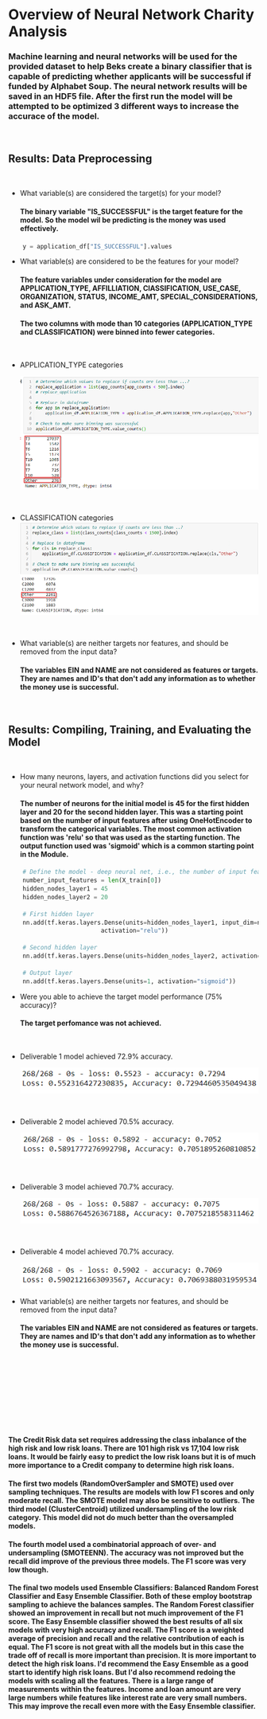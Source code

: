 # Overview of Neural Network Charity Analysis


### Machine learning and neural networks will be used for the provided dataset to help Beks create a binary classifier that is capable of predicting whether applicants will be successful if funded by Alphabet Soup. The neural network results will be saved in an HDF5 file. After the first run the model will be attempted to be optimized 3 different ways to increase the accurace of the model.

<br/>

## Results: Data Preprocessing

<br/>

-   What variable(s) are considered the target(s) for your model? 

    #### The binary variable "IS_SUCCESSFUL" is the target feature for the model. So the model wil be predicting is the money was used effectively.

``` python
    y = application_df["IS_SUCCESSFUL"].values
```

-   What variable(s) are considered to be the features for your model? 

    #### The feature variables under consideration for the model are APPLICATION_TYPE, AFFILLIATION, ClASSIFICATION, USE_CASE, ORGANIZATION, STATUS, INCOME_AMT, SPECIAL_CONSIDERATIONS, and ASK_AMT.

    #### The two columns with mode than 10 categories (APPLICATION_TYPE and CLASSIFICATION) were binned into fewer categories.

<br/>

-   APPLICATION_TYPE categories

    ![APP classes](./Resources/appFirst.png) 

<br/>

-   CLASSIFICATION categories
![CLASS classes](./Resources/classFirst.png) 

<br/>

-   What variable(s) are neither targets nor features, and should be removed from the input data? 

    #### The variables EIN and NAME are not considered as features or targets. They are names and ID's that don't add any information as to whether the money use is successful.

<br/>

## Results: Compiling, Training, and Evaluating the Model

<br/>

-   How many neurons, layers, and activation functions did you select for your neural network model, and why?

    #### The number of neurons for the initial model is 45 for the first hidden layer and 20 for the second hidden layer. This was a starting point based on the number of input features after using OneHotEncoder to transform the categorical variables. The most common activation function was 'relu' so that was used as the starting function. The output function used was 'sigmoid' which is a common starting point in the Module.

```python
    # Define the model - deep neural net, i.e., the number of input features and hidden nodes for each layer.
    number_input_features = len(X_train[0])
    hidden_nodes_layer1 = 45
    hidden_nodes_layer2 = 20

    # First hidden layer
    nn.add(tf.keras.layers.Dense(units=hidden_nodes_layer1, input_dim=number_input_features, 
                          activation="relu"))

    # Second hidden layer
    nn.add(tf.keras.layers.Dense(units=hidden_nodes_layer2, activation="relu"))

    # Output layer
    nn.add(tf.keras.layers.Dense(units=1, activation="sigmoid"))
```

-   Were you able to achieve the target model performance (75% accuracy)?

    #### The target perfomance was not achieved.

<br/>

-   Deliverable 1 model achieved 72.9% accuracy.

    ![Model 1](./Resources/model1.png) 

<br/>

-   Deliverable 2 model achieved 70.5% accuracy.

    ![Model 2](./Resources/model2.png) 

<br/>

-   Deliverable 3 model achieved 70.7% accuracy.

    ![Model 3](./Resources/model3.png) 

<br/>

-   Deliverable 4 model achieved 70.7% accuracy.

    ![Model 4](./Resources/model4.png) 


-   What variable(s) are neither targets nor features, and should be removed from the input data? 

    #### The variables EIN and NAME are not considered as features or targets. They are names and ID's that don't add any information as to whether the money use is successful.

<br/>



<br/>
<br/>
<br/>
<br/>
<br/>
<br/>
<br/>

#### The Credit Risk data set requires addressing the class inbalance of the high risk and low risk loans. There are 101 high risk vs 17,104 low risk loans. It would be fairly easy to predict the low risk loans but it is of much more importance to a Credit company to determine high risk loans. 


#### The first two models (RandomOverSampler and SMOTE) used over sampling techniques. The results are models with low F1 scores and only moderate recall. The SMOTE model may also be sensitive to outliers. The third model (ClusterCentroid) utilized undersampling of the low risk category. This model did not do much better than the oversampled models.

#### The fourth model used a combinatorial approach of over- and undersampling (SMOTEENN). The accuracy was not improved but the recall did improve of the previous three models. The F1 score was very low though. 



#### The final two models used Ensemble Classifiers: Balanced Random Forest Classifier and Easy Ensemble Classifier. Both of these employ bootstrap sampling to achieve the balances samples. The Random Forest classifier showed an improvement in recall but not much improvement of the F1 score. The Easy Ensemble classifier showed the best results of all six models with very high accuracy and recall. The F1 score is a weighted average of precision and recall and the relative contribution of each is equal. The F1 score is not great with all the models but in this case the trade off of recall is more important than precision. It is more important to detect the high risk loans. I'd recommend the Easy Ensemble as a good start to identify high risk loans. But I'd also recommend redoing the models with scaling all the features. There is a large range of measurements within the features. Income and loan amount are very large numbers while features like interest rate are very small numbers. This may improve the recall even more with the Easy Ensemble classifier.